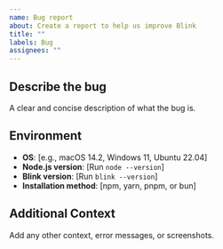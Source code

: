 ```yaml
---
name: Bug report
about: Create a report to help us improve Blink
title: ""
labels: Bug
assignees: ""
---
```


## Describe the bug

A clear and concise description of what the bug is.

## Environment

- **OS**: [e.g., macOS 14.2, Windows 11, Ubuntu 22.04]
- **Node.js version**: [Run `node --version`]
- **Blink version**: [Run `blink --version`]
- **Installation method**: [npm, yarn, pnpm, or bun]

## Additional Context

Add any other context, error messages, or screenshots.
